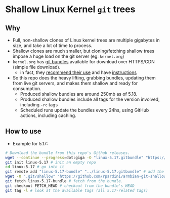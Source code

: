 # Shallow Linux Kernel `git` trees

## Why

- Full, non-shallow clones of Linux kernel trees are multiple gigabytes in size, and take a lot of time to process.
- Shallow clones are much smaller, but cloning/fetching shallow trees impose a huge load on the git server (eg: `kernel.org`)
- `kernel.org` has [git bundles](https://git-scm.com/docs/git-bundle) available for download over HTTPS/CDN (simple file download).
  - in fact, they [recommend their use](https://www.kernel.org/best-way-to-do-linux-clones-for-your-ci.html) and have [instructions](https://www.kernel.org/cloning-linux-from-a-bundle.html) 
- So this repo does the heavy lifting, grabbing bundles, updating them from live git servers, and makes them shallow and ready for consumption.
  - Produced shallow bundles are around 250mb as of 5.18.
  - Produced shallow bundles include all tags for the version involved, including `-rc` tags
  - Scheduled runs update the bundles every 24hs, using GitHub actions, including caching.

## How to use

- Example for 5.17:

```bash
# Download the bundle from this repo's Github releases.
wget --continue --progress=dot:giga -O "linux-5.17.gitbundle" "https://github.com/rpardini/armbian-git-shallow/releases/download/latest/linux-5.17.gitbundle"
git init linux-5.17 # init an empty repo
cd linux-5.17 # go into it
git remote add "linux-5.17-bundle" "../linux-5.17.gitbundle" # add the downloaded bundle as a remote
wget -O ".git/shallow" "https://github.com/rpardini/armbian-git-shallow/releases/download/latest/linux-5.17.gitshallow" # download .git/shallow
git fetch linux-5.17-bundle # fetch from the bundle.
git checkout FETCH_HEAD # checkout from the bundle's HEAD
git tag -l # look at the available tags (all 5.17-related tags)
```


